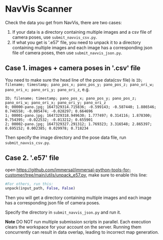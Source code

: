 # NavVis Scanner

Check the data you get from NavVis, there are two cases:
1. If your data is a directory containing multiple images and a csv file of camera poses, use `submit_navvis_csv.py`.
2. If what you get is '.e57' file, you need to unpack it to a directory containing multiple images and each image has a corresponding json file of camera poses, then use `submit_navvis_json.py`.

## Case 1. images + camera poses in '.csv' file
You need to make sure the head line of the pose data(csv file) is `ID; filename; timestamp; pano_pos_x; pano_pos_y; pano_pos_z; pano_ori_w; pano_ori_x; pano_ori_y; pano_ori_z`, e.g.
```csv
ID; filename; timestamp; pano_pos_x; pano_pos_y; pano_pos_z; pano_ori_w; pano_ori_x; pano_ori_y; pano_ori_z
0; 00000-pano.jpg; 1647329314.715836; -0.599143; -0.587440; 1.886546; 0.746558; -0.005474; -0.028297; 0.664696
1; 00001-pano.jpg; 1647329318.949630; 1.777497; 0.314116; 1.878300; 0.754395; -0.022532; -0.013212; 0.655901
2; 00002-pano.jpg; 1647329327.291312; 1.769323; 3.316548; 2.865397; 0.695152; 0.002385; 0.029978; 0.718234
```
Then specify the image directory and the pose data file, run `submit_navvis_csv.py`.

## Case 2. '.e57' file
open https://github.com/immersal/immersal-python-tools-for-customer/tree/main/utils/unpack_e57.py, make sure to enable this line:
```python
#For others, run this:
unpack(input_path, False, False)
```

Then you will get a directory containing multiple images and each image has a corresponding json file of camera poses. 

Specify the directory in `submit_navvis_json.py` and run it.

**Note**
DO NOT run multiple submission scripts in parallel. Each execution clears the workspace for your account on the server. Running them concurrently can result in data overlap, leading to incorrect map generation.


